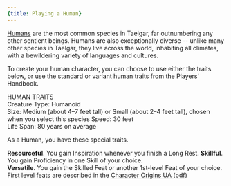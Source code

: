 ```yaml
---
{title: Playing a Human}
---
```


[Humans](<../../../species/children-of-divine-creation/humans/humans.md>) are the most common species in Taelgar, far outnumbering any other sentient beings. Humans are also exceptionally diverse -- unlike many other species in Taelgar, they live across the world, inhabiting all climates, with a bewildering variety of languages and cultures.

To create your human character, you can choose to use either the traits below, or use the standard or variant human traits from the Players' Handbook.

HUMAN TRAITS  
Creature Type: Humanoid  
Size: Medium (about 4–7 feet tall) or Small (about 2–4 feet tall), chosen when you select this species
Speed: 30 feet  
Life Span: 80 years on average

As a Human, you have these special traits. 

**Resourceful**. You gain Inspiration whenever you finish a Long Rest.
**Skillful**. You gain Proficiency in one Skill of your choice.  
**Versatile**. You gain the Skilled Feat or another 1st-level Feat of your choice. First level feats are described in the [Character Origins UA (pdf)](https://media.dndbeyond.com/compendium-images/one-dnd/character-origins/CSWCVV0M4B6vX6E1/UA2022-CharacterOrigins.pdf)

